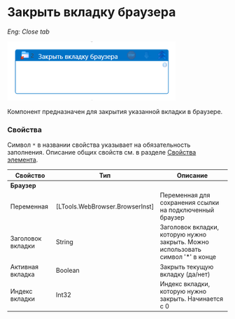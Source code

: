 # Закрыть вкладку браузера

*Eng: Close tab*

![](<../../../.gitbook/assets1/close_tab_browse.png>)

Компонент предназначен для закрытия указанной вкладки в браузере. 

### Свойства

Символ `*` в названии свойства указывает на обязательность заполнения. 
Описание общих свойств см. в разделе [Свойства элемента](https://docs.primo-rpa.ru/primo-rpa/primo-studio/process/elements#svoistva-elementa).

| Свойство            | Тип                                   | Описание                                                                     |
| ------------------- | ------------------------------------- | ---------------------------------------------------------------------------- |
|**Браузер**         |                                                 |
| Переменная          | [LTools.WebBrowser.BrowserInst]       | Переменная для сохранения ссылки на подключенный браузер                      |
| Заголовок вкладки   | String                                | Заголовок вкладки, которую нужно закрыть. Можно использовать символ '*' в конце |
| Активная вкладка    | Boolean                               | Закрыть текущую вкладку (да/нет)                                              |
| Индекс вкладки      | Int32                                 | Индекс вкладки, которую нужно закрыть. Начинается с 0                         |
